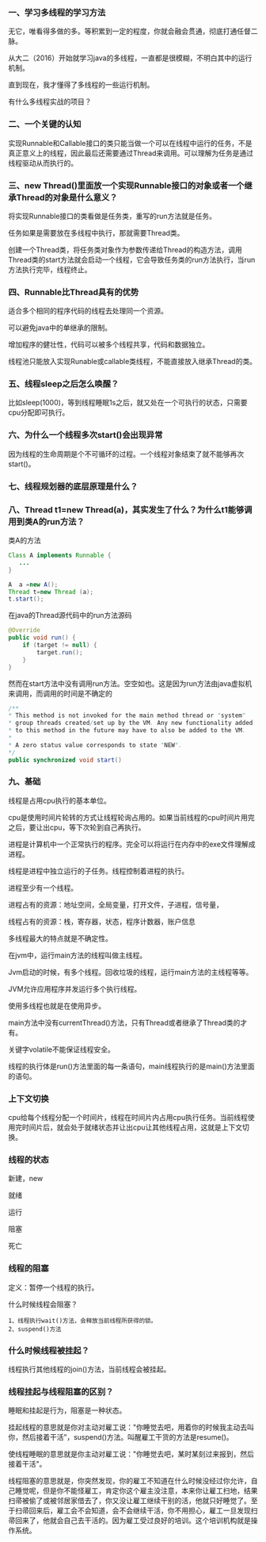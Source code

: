 ### 一、学习多线程的学习方法

无它，唯看得多做的多。等积累到一定的程度，你就会融会贯通，彻底打通任督二脉。

从大二（2016）开始就学习java的多线程，一直都是很模糊，不明白其中的运行机制。

直到现在，我才懂得了多线程的一些运行机制。

有什么多线程实战的项目？

### 二、一个关键的认知

实现Runnable和Callable接口的类只能当做一个可以在线程中运行的任务，不是真正意义上的线程，因此最后还需要通过Thread来调用。可以理解为任务是通过线程驱动从而执行的。

### 三、new Thread()里面放一个实现Runnable接口的对象或者一个继承Thread的对象是什么意义？

将实现Runnable接口的类看做是任务类，重写的run方法就是任务。

任务如果是需要放在多线程中执行，那就需要Thread类。

创建一个Thread类，将任务类对象作为参数传递给Thread的构造方法，调用Thread类的start方法就会启动一个线程，它会导致任务类的run方法执行，当run方法执行完毕，线程终止。

### 四、Runnable比Thread具有的优势

适合多个相同的程序代码的线程去处理同一个资源。

可以避免java中的单继承的限制。

增加程序的健壮性，代码可以被多个线程共享，代码和数据独立。

线程池只能放入实现Runable或callable类线程，不能直接放入继承Thread的类。

### 五、线程sleep之后怎么唤醒？

比如sleep(1000)，等到线程睡眠1s之后，就又处在一个可执行的状态，只需要cpu分配即可执行。

### 六、为什么一个线程多次start()会出现异常

因为线程的生命周期是个不可循环的过程。一个线程对象结束了就不能够再次start()。

### 七、线程规划器的底层原理是什么？



### 八、Thread t1=new Thread(a)，其实发生了什么？为什么t1能够调用到类A的run方法？

类A的方法
```java
Class A implements Runnable {
   ...
}

A  a =new A();
Thread t=new Thread (a);
t.start();
```

在java的Thread源代码中的run方法源码
```java
@Override
public void run() {
    if (target != null) {
        target.run();
    }
}
```
然而在start方法中没有调用run方法。空空如也。这是因为run方法由java虚拟机来调用，而调用的时间是不确定的
```java
/**
* This method is not invoked for the main method thread or "system"
* group threads created/set up by the VM. Any new functionality added
* to this method in the future may have to also be added to the VM.
*
* A zero status value corresponds to state "NEW".
*/
public synchronized void start()
```

### 九、基础

线程是占用cpu执行的基本单位。

cpu是使用时间片轮转的方式让线程轮询占用的。如果当前线程的cpu时间片用完之后，要让出cpu，等下次轮到自己再执行。

进程是计算机中一个正常执行的程序。完全可以将运行在内存中的exe文件理解成进程。

线程是进程中独立运行的子任务。线程控制着进程的执行。

进程至少有一个线程。

进程占有的资源：地址空间，全局变量，打开文件，子进程，信号量，

线程占有的资源：栈，寄存器，状态，程序计数器，账户信息

多线程最大的特点就是不确定性。

在jvm中，运行main方法的线程叫做主线程。

Jvm启动的时候，有多个线程。回收垃圾的线程，运行main方法的主线程等等。

JVM允许应用程序并发运行多个执行线程。

使用多线程也就是在使用异步。

main方法中没有currentThread()方法，只有Thread或者继承了Thread类的才有。

关键字volatile不能保证线程安全。

线程的执行体是run()方法里面的每一条语句，main线程执行的是main()方法里面的语句。

### 上下文切换

cpu给每个线程分配一个时间片，线程在时间片内占用cpu执行任务。当前线程使用完时间片后，就会处于就绪状态并让出cpu让其他线程占用，这就是上下文切换。

### 线程的状态

新建，new

就绪

运行

阻塞

死亡

### 线程的阻塞

定义：暂停一个线程的执行。

什么时候线程会阻塞？
```text
1、线程执行wait()方法，会释放当前线程所获得的锁。
2、suspend()方法
```

### 什么时候线程被挂起？

线程执行其他线程的join()方法，当前线程会被挂起。

### 线程挂起与线程阻塞的区别？



睡眠和挂起是行为，阻塞是一种状态。

挂起线程的意思就是你对主动对雇工说："你睡觉去吧，用着你的时候我主动去叫你，然后接着干活”，suspend()方法。叫醒雇工干货的方法是resume()。

使线程睡眠的意思就是你主动对雇工说："你睡觉去吧，某时某刻过来报到，然后接着干活"。

线程阻塞的意思就是，你突然发现，你的雇工不知道在什么时候没经过你允许，自己睡觉呢，但是你不能怪雇工，肯定你这个雇主没注意，本来你让雇工扫地，结果扫帚被偷了或被邻居家借去了，你又没让雇工继续干别的活，他就只好睡觉了。至于扫帚回来后，雇工会不会知道，会不会继续干活，你不用担心，雇工一旦发现扫帚回来了，他就会自己去干活的。因为雇工受过良好的培训。这个培训机构就是操作系统。








